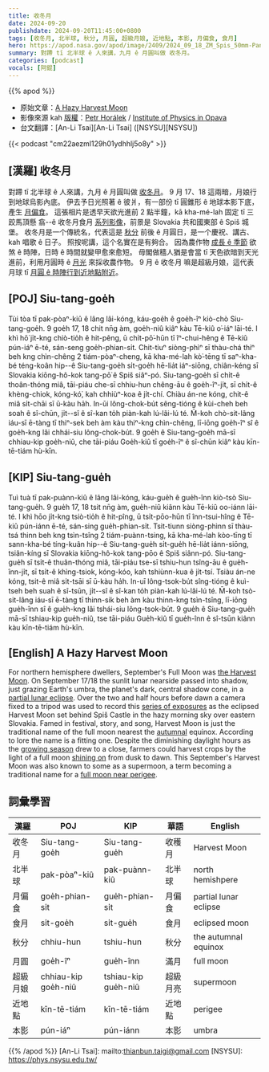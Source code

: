 ```yaml
---
title: 收冬月
date: 2024-09-20
publishdate: 2024-09-20T11:45:00+0800
tags: [收冬月, 北半球, 秋分, 月圓, 超級月娘, 近地點, 本影, 月偏食, 食月]
hero: https://apod.nasa.gov/apod/image/2409/2024_09_18_ZM_Spis_50mm-Pano_Postupka_1024c.png
summary: 對蹛 tī 北半球 ê 人來講，九月 ê 月圓叫做 收冬月。
categories: [podcast]
vocals: [阿錕]
---
```


{{% apod %}}

- 原始文章：[A Hazy Harvest Moon](https://apod.nasa.gov/apod/ap240920.html)
- 影像來源 kah [版權][copyright]：[Petr Horálek](https://www.petrhoralek.com/#about-1) / [Institute of Physics in Opava](https://www.slu.cz/phys/en/)
- 台文翻譯：[An-Li Tsai][An-Li Tsai] ([NSYSU][NSYSU])

{{< podcast "cm22aezml129h01ydhhlj5o8y" >}}

## [漢羅] 收冬月
對蹛 tī 北半球 ê 人來講，九月 ê 月圓叫做 [收冬月][the Harvest Moon]。
9 月 17、18 這兩暗，月娘行到地球烏影內底。
伊去予日光照著 ê 彼爿，有一部份 tī 圓錐形 ê 地球本影下底，產生 [月偏食][partial lunar eclipse]。
這張相片是透早天欲光進前 2 點半鐘，kā kha-mé-lah 固定 tī 三跤馬頂懸 翕--ê 收冬月食月 [系列影像][series of exposures]，前景是 Slovakia 共和國東部 ê Spiš 城堡。
收冬月是一个傳統名，代表這是 [秋分][autumnal] 前後 ê 月圓日，是一个慶祝、講古、kah 唱歌 ê 日子。
照按呢講，這个名實在是有夠合。
因為農作物 [成長 ê 季節][growing season] 欲煞 ê 時陣，日時 ê 時間就變甲愈來愈短。
毋閣做穡人猶是會當 tī 天色欲暗到天光進前，利用月圓時 ê [月光][shining on] 來採收農作物。
9 月 ê 收冬月 嘛是超級月娘，這代表月球 tī [月圓 ê 時陣行到近地點附近][full moon near perigee]。

## [POJ] Siu-tang-goe̍h
Tùi tòa tī pak-pòaⁿ-kiû ê lâng lâi-kóng, káu-goe̍h ê goe̍h-îⁿ kiò-chò Siu-tang-goe̍h.
9 goe̍h 17, 18 chit nn̄g àm, goe̍h-niû kiâⁿ kàu Tē-kiû o͘-iáⁿ lāi-té.
I khì hō͘ ji̍t-kng chiò-tio̍h ê hit-pêng, ū chi̍t-pō͘-hūn tī îⁿ-chui-hêng ê Tē-kiû pún-iáⁿ ē-té, sán-seng goe̍h-phian-si̍t.
Chit-tiuⁿ siòng-phìⁿ sī thàu-chá thiⁿ beh kng chìn-chêng 2 tiám-pòaⁿ-cheng, kā kha-mé-lah kò͘-tēng tī saⁿ-kha-bé téng-koân hip--ê Siu-tang-goe̍h si̍t-goe̍h hē-lia̍t iáⁿ-siōng, chiân-kéng sī Slovakia kiōng-hô-kok tang-pō͘ ê Spiš siâⁿ-pó.
Siu-tang-goe̍h sī chi̍t-ê thoân-thóng miâ, tāi-piáu che-sī chhiu-hun chêng-āu ê goe̍h-îⁿ-ji̍t, sī chi̍t-ê khèng-chiok, kóng-kó͘, kah chhiùⁿ-koa ê ji̍t-chí.
Chiàu án-ne kóng, chit-ê miâ si̍t-chāi sī ū-kàu ha̍h.
In-ūi lông-chok-bu̍t sêng-tióng ê kùi-cheh beh soah ê sî-chūn, ji̍t--sî ê sî-kan to̍h piàn-kah lú-lâi-lú té.
M̄-koh chò-sit-lâng iáu-sī ē-tàng tī thiⁿ-sek beh àm kàu thiⁿ-kng chìn-chêng, lī-iōng goe̍h-îⁿ sî ê goe̍h-kng lâi chhái-siu lông-chok-bu̍t.
9 goe̍h ê Siu-tang-goe̍h mā-sī chhiau-kip goe̍h-niû, che tāi-piáu Goe̍h-kiû tī goe̍h-îⁿ ê sî-chūn kiâⁿ kàu kīn-tē-tiám hù-kīn.

## [KIP] Siu-tang-gue̍h
Tuì tuà tī pak-puànn-kiû ê lâng lâi-kóng, káu-gue̍h ê gue̍h-înn kiò-tsò Siu-tang-gue̍h.
9 gue̍h 17, 18 tsit nn̄g àm, gue̍h-niû kiânn kàu Tē-kiû oo-iánn lāi-té.
I khì hōo ji̍t-kng tsiò-tio̍h ê hit-pîng, ū tsi̍t-pōo-hūn tī înn-tsui-hîng ê Tē-kiû pún-iánn ē-té, sán-sing gue̍h-phian-si̍t.
Tsit-tiunn siòng-phìnn sī thàu-tsá thinn beh kng tsìn-tsîng 2 tiám-puànn-tsing, kā kha-mé-lah kòo-tīng tī sann-kha-bé tíng-kuân hip--ê Siu-tang-gue̍h si̍t-gue̍h hē-lia̍t iánn-siōng, tsiân-kíng sī Slovakia kiōng-hô-kok tang-pōo ê Spiš siânn-pó.
Siu-tang-gue̍h sī tsi̍t-ê thuân-thóng miâ, tāi-piáu tse-sī tshiu-hun tsîng-āu ê gue̍h-înn-ji̍t, sī tsi̍t-ê khìng-tsiok, kóng-kóo, kah tshiùnn-kua ê ji̍t-tsí.
Tsiàu án-ne kóng, tsit-ê miâ si̍t-tsāi sī ū-kàu ha̍h.
In-uī lông-tsok-bu̍t sîng-tióng ê kuì-tseh beh suah ê sî-tsūn, ji̍t--sî ê sî-kan to̍h piàn-kah lú-lâi-lú té.
M̄-koh tsò-sit-lâng iáu-sī ē-tàng tī thinn-sik beh àm kàu thinn-kng tsìn-tsîng, lī-iōng gue̍h-înn sî ê gue̍h-kng lâi tshái-siu lông-tsok-bu̍t.
9 gue̍h ê Siu-tang-gue̍h mā-sī tshiau-kip gue̍h-niû, tse tāi-piáu Gue̍h-kiû tī gue̍h-înn ê sî-tsūn kiânn kàu kīn-tē-tiám hù-kīn.


## [English] A Hazy Harvest Moon
For northern hemisphere dwellers, September's Full Moon was [the Harvest Moon][the Harvest Moon].
On September 17/18 the sunlit lunar nearside passed into shadow, just grazing Earth's umbra, the planet's dark, central shadow cone, in a [partial lunar eclipse][partial lunar eclipse].
Over the two and half hours before dawn a camera fixed to a tripod was used to record this [series of exposures][series of exposures] as the eclipsed Harvest Moon set behind Spiš Castle in the hazy morning sky over eastern Slovakia.
Famed in festival, story, and song, Harvest Moon is just the traditional name of the full moon nearest the [autumnal][autumnal] equinox.
According to lore the name is a fitting one.
Despite the diminishing daylight hours as the [growing season][growing season] drew to a close, farmers could harvest crops by the light of a full moon [shining on][shining on] from dusk to dawn.
This September's Harvest Moon was also known to some as a supermoon, a term becoming a traditional name for a [full moon near perigee][full moon near perigee].

## 詞彙學習
| 漢羅 | POJ | KIP | 華語 | English |
| - | - | - | - | - |
| 收冬月 | Siu-tang-goe̍h | Siu-tang-gue̍h | 收穫月 | Harvest Moon |
| 北半球 | pak-pòaⁿ-kiû | pak-puànn-kiû | 北半球 | north hemishpere |
| 月偏食 | goe̍h-phian-si̍t | gue̍h-phian-si̍t | 月偏食 | partial lunar eclipse |
| 食月 | si̍t-goe̍h | si̍t-gue̍h | 食月 | eclipsed moon |
| 秋分 | chhiu-hun | tshiu-hun | 秋分 | the autumnal equinox |
| 月圓 | goe̍h-îⁿ | gue̍h-înn | 滿月 | full moon |
| 超級月娘 | chhiau-kip goe̍h-niû | tshiau-kip gue̍h-niû | 超級月亮 | supermoon |
| 近地點 | kīn-tē-tiám | kīn-tē-tiám | 近地點 | perigee |
| 本影 | pún-iáⁿ | pún-iánn | 本影 | umbra |

{{% /apod %}}
[An-Li Tsai]: mailto:thianbun.taigi@gmail.com
[NSYSU]: https://phys.nsysu.edu.tw/

[copyright]: https://apod.nasa.gov/apod/fap/lib/about_apod.html#srapply
[License3]: https://creativecommons.org/licenses/by/3.0/
[License2]:https://creativecommons.org/licenses/by-nc-nd/2.0/

[the Harvest Moon]:https://earthsky.org/astronomy-essentials/harvest-moon-2/
[partial lunar eclipse]:https://earthsky.org/astronomy-essentials/partial-lunar-eclipse-seotember-17-18-2024/
[series of exposures]:https://www.petrhoralek.com/?p=24829
[autumnal]:https://en.wikipedia.org/wiki/Mid-Autumn_Festival
[growing season]:https://www.instagram.com/p/CxyAMAOseA0/?img_index=1
[shining on]:https://en.wikipedia.org/wiki/Shine_On,_Harvest_Moon
[full moon near perigee]:https://science.nasa.gov/solar-system/moon/what-is-a-supermoon/

